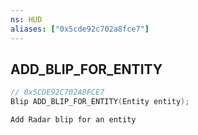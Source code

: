 ```yaml
---
ns: HUD
aliases: ["0x5cde92c702a8fce7"]
---
```

## ADD_BLIP_FOR_ENTITY

```c
// 0x5CDE92C702A8FCE7
Blip ADD_BLIP_FOR_ENTITY(Entity entity);
```

```
Add Radar blip for an entity
```
